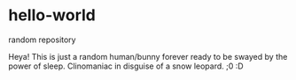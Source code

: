 # hello-world


random repository

Heya!
This is just a random human/bunny forever ready to be swayed by the power of sleep. 
Clinomaniac in disguise of a snow leopard. ;0 :D
